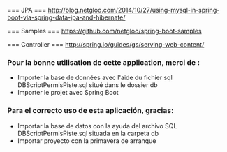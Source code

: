 === JPA ===
http://blog.netgloo.com/2014/10/27/using-mysql-in-spring-boot-via-spring-data-jpa-and-hibernate/

=== Samples ===
https://github.com/netgloo/spring-boot-samples

=== Controller ===
http://spring.io/guides/gs/serving-web-content/

### Pour la bonne utilisation de cette application, merci de :
- Importer la base de données avec l'aide du fichier sql DBScriptPermisPiste.sql situé dans le dossier db
- Importer le projet avec Spring Boot


### Para el correcto uso de esta aplicación, gracias:
- Importar la base de datos con la ayuda del archivo SQL DBScriptPermisPiste.sql situada en la carpeta db
- Importar proyecto con la primavera de arranque
